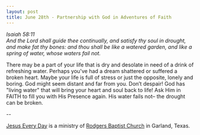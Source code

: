 ```yaml
---
layout: post
title: June 28th - Partnership with God in Adventures of Faith
---
```


_Isaiah 58:11  
And the Lord shall guide thee continually, and satisfy thy soul in
drought, and make fat thy bones: and thou shall be like a watered
garden, and like a spring of water, whose waters fail not._

There may be a part of your life that is dry and desolate in need
of a drink of refreshing water. Perhaps you've had a dream shattered
or suffered a broken heart. Maybe your life is full of stress or just
the opposite, lonely and boring. God might seem distant and far from
you. Don&rsquo;t despair! God has "living water" that will bring your
heart and soul back to life! Ask Him in FAITH to fill you with His
Presence again. His water fails not&ndash; the drought can be
broken.

 --

<a href=http://jesuseveryday.net>Jesus Every Day</a> is a ministry of <a href=http://rodgersbaptist.net>Rodgers Baptist Church</a> in Garland, Texas.
